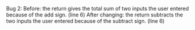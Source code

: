 Bug 2: 
Before: the return gives the total sum of two inputs the user entered because of the add sign. (line 6)
After changing: the return subtracts the two inputs the user entered because of the subtract sign. (line 6)
